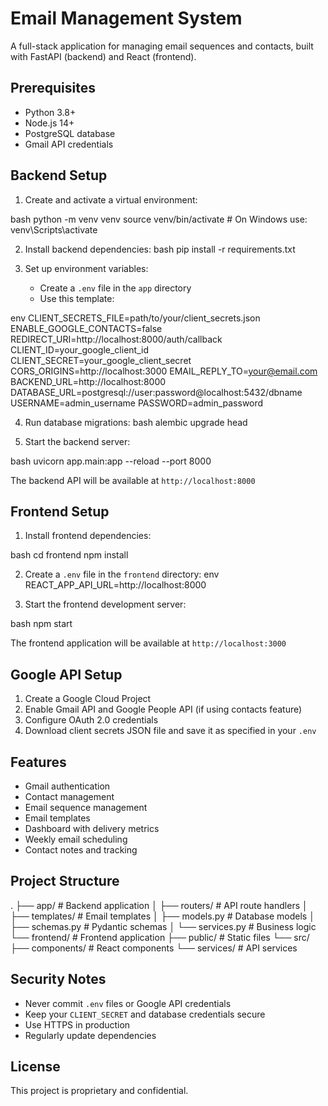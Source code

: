 # Email Management System

A full-stack application for managing email sequences and contacts, built with FastAPI (backend) and React (frontend).

## Prerequisites

- Python 3.8+
- Node.js 14+
- PostgreSQL database
- Gmail API credentials

## Backend Setup

1. Create and activate a virtual environment:

bash
python -m venv venv
source venv/bin/activate # On Windows use: venv\Scripts\activate


2. Install backend dependencies:
bash
pip install -r requirements.txt


3. Set up environment variables:
   - Create a `.env` file in the `app` directory
   - Use this template:

env
CLIENT_SECRETS_FILE=path/to/your/client_secrets.json
ENABLE_GOOGLE_CONTACTS=false
REDIRECT_URI=http://localhost:8000/auth/callback
CLIENT_ID=your_google_client_id
CLIENT_SECRET=your_google_client_secret
CORS_ORIGINS=http://localhost:3000
EMAIL_REPLY_TO=your@email.com
BACKEND_URL=http://localhost:8000
DATABASE_URL=postgresql://user:password@localhost:5432/dbname
USERNAME=admin_username
PASSWORD=admin_password


4. Run database migrations:
bash
alembic upgrade head

5. Start the backend server:

bash
uvicorn app.main:app --reload --port 8000

The backend API will be available at `http://localhost:8000`

## Frontend Setup

1. Install frontend dependencies:

bash
cd frontend
npm install

2. Create a `.env` file in the `frontend` directory:
env
REACT_APP_API_URL=http://localhost:8000

3. Start the frontend development server:

bash
npm start


The frontend application will be available at `http://localhost:3000`

## Google API Setup

1. Create a Google Cloud Project
2. Enable Gmail API and Google People API (if using contacts feature)
3. Configure OAuth 2.0 credentials
4. Download client secrets JSON file and save it as specified in your `.env`

## Features

- Gmail authentication
- Contact management
- Email sequence management
- Email templates
- Dashboard with delivery metrics
- Weekly email scheduling
- Contact notes and tracking

## Project Structure

.
├── app/ # Backend application
│ ├── routers/ # API route handlers
│ ├── templates/ # Email templates
│ ├── models.py # Database models
│ ├── schemas.py # Pydantic schemas
│ └── services.py # Business logic
└── frontend/ # Frontend application
├── public/ # Static files
└── src/
├── components/ # React components
└── services/ # API services

## Security Notes

- Never commit `.env` files or Google API credentials
- Keep your `CLIENT_SECRET` and database credentials secure
- Use HTTPS in production
- Regularly update dependencies

## License

This project is proprietary and confidential.